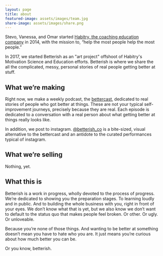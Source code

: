 ```yaml
---
layout: page
title: about
featured-image: assets/images/team.jpg
share-image: assets/images/share.png
---
```


Stevo, Vanessa, and Omar started [Habitry, the coaching education company](http://habitry.com) in 2014, with the mission to, “help the most people help the most people.”

In 2017, we started Betterish as an "art project" offshoot of Habitry's Motivation Science and Education efforts. Betterish is where we share the all the complicated, messy, personal stories of real people getting better at stuff.

## What we’re making
Right now, we make a weekly podcast, the [bettercast](/bettercast), dedicated to real stories of people who got better at things. These are not your typical self-improvement journeys, precisely because they are real. Each episode is dedicated to a conversation with a real person about what getting better at things really looks like.

In addition, we post to instagram. [@betterish_co](http://instagram.com/betterish_co) is a bite-sized, visual alternative to the bettercast and an antidote to the curated performances typical of instagram.

## What we’re selling
Nothing, yet.

## What this is
Betterish is a work in progress, wholly devoted to the process of progress. We’re dedicated to showing you the preparation stages. To learning loudly and in public. And to building the whole business with you, right in front of your eyes. We don’t know what that is yet, but we also know we don’t want to default to the status quo that makes people feel broken. Or other. Or ugly. Or unloveable.

Because you’re none of those things. And wanting to be better at something doesn’t mean you have to hate who you are. It just means you’re curious about how much better you can be.

Or you know, betterish.
